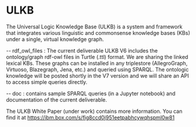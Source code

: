 # ULKB
The Universal Logic Knowledge Base (ULKB) is a system and framework that integrates various linguistic and commonsense knowledge bases (KBs) under a single, virtual knowledge graph.

-- rdf_owl_files : The current deliverable ULKB V6 includes the ontology/graph rdf-owl files in Turtle (.ttl) format. We are sharing the linked lexical KBs. These graphs can be installed in any triplestore (AllegroGraph, Virtuoso, Blazegraph, Jena, etc.) and queried using SPARQL. The ontologic knowledge will be posted shortly in the V7 version and we will share an API to access simple queries directly. 

-- doc : contains sample SPARQL queries (in a Jupyter notebook) and documentation of the current deliverable. 

The ULKB White Paper (under work) contains more information. You can find it at https://ibm.box.com/s/fig8ccd0j951eetpabhcywqhspml0w81

